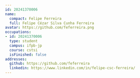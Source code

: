 ```yaml
---
id: 20241370006
name:
  compact: Felipe Ferreira
  full: Felipe Cézar Silva Cunha Ferreira
avatar: https://github.com/feferreira.png
occupations:
- id: 20241370006
  type: student
  campus: ifpb-jp
  course: cstsi
  isFinished: false
addresses:
  github: https://github.com/feferreira
  linkedin: https://www.linkedin.com/in/felipe-csc-ferreira/
---
```


